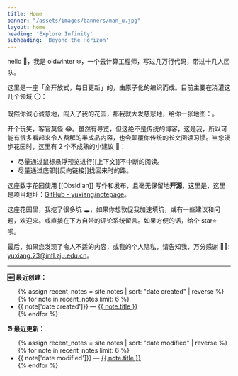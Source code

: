```yaml
---
title: Home
banner: "/assets/images/banners/man_u.jpg"
layout: home
heading: 'Explore Infinity'
subheading: 'Beyond the Horizon'
---
```


hello 👋，我是 oldwinter ❄️，一个云计算工程师，写过几万行代码，带过十几人团队。

这里是一座「全开放式，每日更新」的，由原子化的编织而成。目前主要在浇灌这几个领域 ⭕：


既然你诚心诚意地，闯入了我的花园，那我就大发慈悲地，给你一张地图：。

开个玩笑，客官莫怪 😂。虽然有导览，但这绝不是传统的博客，这是我，所以可能有很多看起来令人费解的半成品内容，也会颠覆你传统的长文阅读习惯。当您漫步花园时，这里有 2 个不成熟的小建议 💁：

- 尽量通过鼠标悬浮预览进行[[上下文]]不中断的阅读。
- 尽量通过底部[[反向链接]]找回来时的路。

这座数字花园使用 [[Obsidian]] 写作和发布，且毫无保留地**开源**，这里是，这里是项目地址：[GitHub - yuxiang/notepage](https://github.com/Wanyuxiang-code/notepage.git)。

这座花园里，我挖了很多坑 🕳，如果你想敦促我加速填坑，或有一些建议和问题，欢迎来。或直接在下方自带的评论系统留言。如果方便的话，给个 star⭐️ 呗。

最后，如果您发现了令人不适的内容，或我的个人隐私，请告知我，万分感谢 🦀🦀: yuxiang.23@intl.zju.edu.cn。

---

<strong>🆕 最近创建：</strong>
<ul>
  {% assign recent_notes = site.notes | sort: "date created" | reverse %}
  {% for note in recent_notes  limit: 6 %}
    <li>
      {{ note['date created']}} — <a class="internal-link" href="{{ note.url }}">{{ note.title }}</a>
    </li>
  {% endfor %}
</ul>


<strong>⏰ 最近更新：</strong>

<ul>
  {% assign recent_notes = site.notes | sort: "date modified" | reverse %}
  {% for note in recent_notes  limit: 6 %}
    <li>
      {{ note['date modified']}} — <a class="internal-link" href="{{ note.url }}">{{ note.title }}</a>
    </li>
  {% endfor %}
</ul>
